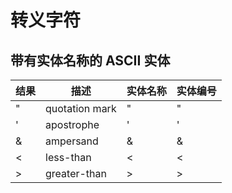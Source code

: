 # 转义字符

## 带有实体名称的 ASCII 实体

| 结果   | 描述             | 实体名称   | 实体编号  |
| ---- | -------------- | ------ | ----- |
| "    | quotation mark | &quot; | &#34; |
| '    | apostrophe     | &apos; | &#39; |
| &    | ampersand      | &amp;  | &#38; |
| <    | less-than      | &lt;   | &#60; |
| >    | greater-than   | &gt;   | &#62; |


